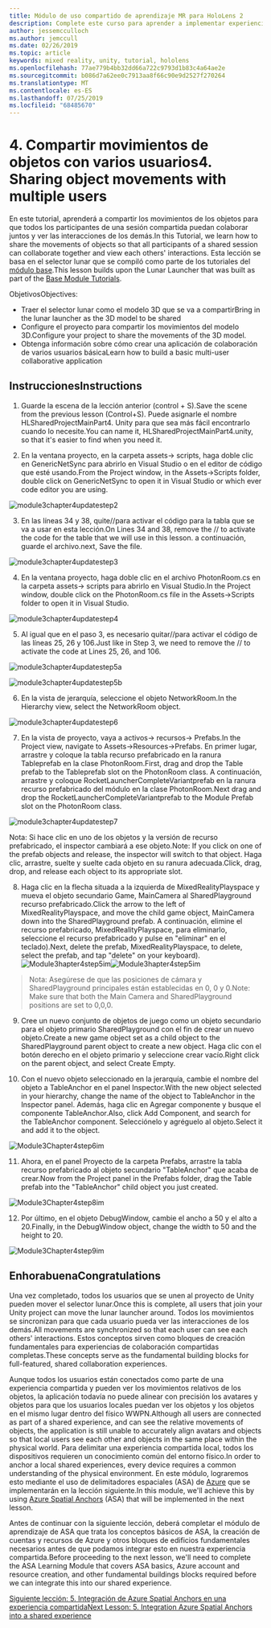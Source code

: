 ```yaml
---
title: Módulo de uso compartido de aprendizaje MR para HoloLens 2
description: Complete este curso para aprender a implementar experiencias compartidas multiusuario en una aplicación de HoloLens 2.
author: jessemcculloch
ms.author: jemccull
ms.date: 02/26/2019
ms.topic: article
keywords: mixed reality, unity, tutorial, hololens
ms.openlocfilehash: 77ae779b4bb32dd66a722c9793d1b83c4a64ae2e
ms.sourcegitcommit: b086d7a62ee0c7913aa8f66c90e9d2527f270264
ms.translationtype: MT
ms.contentlocale: es-ES
ms.lasthandoff: 07/25/2019
ms.locfileid: "68485670"
---
```

# <a name="4-sharing-object-movements-with-multiple-users"></a><span data-ttu-id="0f57c-104">4. Compartir movimientos de objetos con varios usuarios</span><span class="sxs-lookup"><span data-stu-id="0f57c-104">4. Sharing object movements with multiple users</span></span>

<span data-ttu-id="0f57c-105">En este tutorial, aprenderá a compartir los movimientos de los objetos para que todos los participantes de una sesión compartida puedan colaborar juntos y ver las interacciones de los demás.</span><span class="sxs-lookup"><span data-stu-id="0f57c-105">In this Tutorial, we learn how to share the movements of objects so that all participants of a shared session can collaborate together and view each others' interactions.</span></span> <span data-ttu-id="0f57c-106">Esta lección se basa en el selector lunar que se compiló como parte de los tutoriales del [módulo base](mrlearning-base.md).</span><span class="sxs-lookup"><span data-stu-id="0f57c-106">This lesson builds upon the Lunar Launcher that was built as part of the [Base Module Tutorials](mrlearning-base.md).</span></span>

<span data-ttu-id="0f57c-107">Objetivos</span><span class="sxs-lookup"><span data-stu-id="0f57c-107">Objectives:</span></span>

- <span data-ttu-id="0f57c-108">Traer el selector lunar como el modelo 3D que se va a compartir</span><span class="sxs-lookup"><span data-stu-id="0f57c-108">Bring in the lunar launcher as the 3D model to be shared</span></span>
- <span data-ttu-id="0f57c-109">Configure el proyecto para compartir los movimientos del modelo 3D.</span><span class="sxs-lookup"><span data-stu-id="0f57c-109">Configure your project to share the movements of the 3D model.</span></span>
- <span data-ttu-id="0f57c-110">Obtenga información sobre cómo crear una aplicación de colaboración de varios usuarios básica</span><span class="sxs-lookup"><span data-stu-id="0f57c-110">Learn how to build a basic multi-user collaborative application</span></span>

## <a name="instructions"></a><span data-ttu-id="0f57c-111">Instrucciones</span><span class="sxs-lookup"><span data-stu-id="0f57c-111">Instructions</span></span>


1. <span data-ttu-id="0f57c-112">Guarde la escena de la lección anterior (control + S).</span><span class="sxs-lookup"><span data-stu-id="0f57c-112">Save the scene from the previous lesson (Control+S).</span></span> <span data-ttu-id="0f57c-113">Puede asignarle el nombre HLSharedProjectMainPart4. Unity para que sea más fácil encontrarlo cuando lo necesite.</span><span class="sxs-lookup"><span data-stu-id="0f57c-113">You can name it, HLSharedProjectMainPart4.unity, so that it's easier to find when you need it.</span></span>

2. <span data-ttu-id="0f57c-114">En la ventana proyecto, en la carpeta assets-> scripts, haga doble clic en GenericNetSync para abrirlo en Visual Studio o en el editor de código que esté usando.</span><span class="sxs-lookup"><span data-stu-id="0f57c-114">From the Project window, in the Assets->Scripts folder, double click on GenericNetSync to open it in Visual Studio or which ever code editor you are using.</span></span>  

![module3chapter4updatestep2](images/module3chapter4updatestep2.png)

3. <span data-ttu-id="0f57c-116">En las líneas 34 y 38, quite//para activar el código para la tabla que se va a usar en esta lección.</span><span class="sxs-lookup"><span data-stu-id="0f57c-116">On Lines 34 and 38, remove the // to activate the code for the table that we will use in this lesson.</span></span> <span data-ttu-id="0f57c-117">a continuación, guarde el archivo.</span><span class="sxs-lookup"><span data-stu-id="0f57c-117">next, Save the file.</span></span> 

![module3chapter4updatestep3](images/module3chapter4updatestep3.png)

4. <span data-ttu-id="0f57c-119">En la ventana proyecto, haga doble clic en el archivo PhotonRoom.cs en la carpeta assets-> scripts para abrirlo en Visual Studio.</span><span class="sxs-lookup"><span data-stu-id="0f57c-119">In the Project window, double click on the PhotonRoom.cs file in the Assets->Scripts folder to open it in Visual Studio.</span></span> 

![module3chapter4updatestep4](images/module3chapter4updatestep4.png)

5. <span data-ttu-id="0f57c-121">Al igual que en el paso 3, es necesario quitar//para activar el código de las líneas 25, 26 y 106.</span><span class="sxs-lookup"><span data-stu-id="0f57c-121">Just like in Step 3, we need to remove the // to activate the code at Lines 25, 26, and 106.</span></span>

![module3chapter4updatestep5a](images/module3chapter4updatestep5a.png) 

![module3chapter4updatestep5b](images/module3chapter4updatestep5b.png)

6. <span data-ttu-id="0f57c-124">En la vista de jerarquía, seleccione el objeto NetworkRoom.</span><span class="sxs-lookup"><span data-stu-id="0f57c-124">In the Hierarchy view, select the NetworkRoom object.</span></span>

![module3chapter4updatestep6](images/module3chapter4updatestep6.png)

7. <span data-ttu-id="0f57c-126">En la vista de proyecto, vaya a activos-> recursos-> Prefabs.</span><span class="sxs-lookup"><span data-stu-id="0f57c-126">In the Project view, navigate to Assets->Resources->Prefabs.</span></span> <span data-ttu-id="0f57c-127">En primer lugar, arrastre y coloque la tabla recurso prefabricado en la ranura Tableprefab en la clase PhotonRoom.</span><span class="sxs-lookup"><span data-stu-id="0f57c-127">First, drag and drop the Table prefab to the Tableprefab slot on the PhotonRoom class.</span></span> <span data-ttu-id="0f57c-128">A continuación, arrastre y coloque RocketLauncherCompleteVariantprefab en la ranura recurso prefabricado del módulo en la clase PhotonRoom.</span><span class="sxs-lookup"><span data-stu-id="0f57c-128">Next drag and drop the RocketLauncherCompleteVariantprefab to the Module Prefab slot on the PhotonRoom class.</span></span>

![module3chapter4updatestep7](images/module3chapter4updatestep7.png)

   <span data-ttu-id="0f57c-130">Nota: Si hace clic en uno de los objetos y la versión de recurso prefabricado, el inspector cambiará a ese objeto.</span><span class="sxs-lookup"><span data-stu-id="0f57c-130">Note: If you click on one of the prefab objects and release, the inspector will switch to that object.</span></span> <span data-ttu-id="0f57c-131">Haga clic, arrastre, suelte y suelte cada objeto en su ranura adecuada.</span><span class="sxs-lookup"><span data-stu-id="0f57c-131">Click, drag, drop, and release each object to its appropriate slot.</span></span>

8. <span data-ttu-id="0f57c-132">Haga clic en la flecha situada a la izquierda de MixedRealityPlayspace y mueva el objeto secundario Game, MainCamera al SharedPlayground recurso prefabricado.</span><span class="sxs-lookup"><span data-stu-id="0f57c-132">Click the arrow to the left of MixedRealityPlayspace, and move the child game object, MainCamera down into the SharedPlayground prefab.</span></span> <span data-ttu-id="0f57c-133">A continuación, elimine el recurso prefabricado, MixedRealityPlayspace, para eliminarlo, seleccione el recurso prefabricado y pulse en "eliminar" en el teclado).</span><span class="sxs-lookup"><span data-stu-id="0f57c-133">Next, delete the prefab, MixedRealityPlayspace, to delete, select the prefab, and tap "delete" on your keyboard).</span></span>
<span data-ttu-id="0f57c-134">![Module3hapter4step5im](images/module3chapter4step5im.PNG)</span><span class="sxs-lookup"><span data-stu-id="0f57c-134">![Module3hapter4step5im](images/module3chapter4step5im.PNG)</span></span>

><span data-ttu-id="0f57c-135">Nota:  Asegúrese de que las posiciones de cámara y SharedPlayground principales están establecidas en 0, 0 y 0.</span><span class="sxs-lookup"><span data-stu-id="0f57c-135">Note:  Make sure that both the Main Camera and SharedPlayground positions are set to 0,0,0.</span></span>
>

9. <span data-ttu-id="0f57c-136">Cree un nuevo conjunto de objetos de juego como un objeto secundario para el objeto primario SharedPlayground con el fin de crear un nuevo objeto.</span><span class="sxs-lookup"><span data-stu-id="0f57c-136">Create a new game object set as a child object to the SharedPlayground parent object to create a new object.</span></span> <span data-ttu-id="0f57c-137">Haga clic con el botón derecho en el objeto primario y seleccione crear vacío.</span><span class="sxs-lookup"><span data-stu-id="0f57c-137">Right click on the parent object, and select Create Empty.</span></span> 

10. <span data-ttu-id="0f57c-138">Con el nuevo objeto seleccionado en la jerarquía, cambie el nombre del objeto a TableAnchor en el panel Inspector.</span><span class="sxs-lookup"><span data-stu-id="0f57c-138">With the new object selected in your hierarchy, change the name of the object to TableAnchor in the Inspector panel.</span></span> <span data-ttu-id="0f57c-139">Además, haga clic en Agregar componente y busque el componente TableAnchor.</span><span class="sxs-lookup"><span data-stu-id="0f57c-139">Also, click Add Component, and search for the TableAnchor component.</span></span> <span data-ttu-id="0f57c-140">Selecciónelo y agréguelo al objeto.</span><span class="sxs-lookup"><span data-stu-id="0f57c-140">Select it and add it to the object.</span></span> 

![Module3Chapter4step6im](images/module3chapter4step7im.PNG)

11. <span data-ttu-id="0f57c-142">Ahora, en el panel Proyecto de la carpeta Prefabs, arrastre la tabla recurso prefabricado al objeto secundario "TableAnchor" que acaba de crear.</span><span class="sxs-lookup"><span data-stu-id="0f57c-142">Now from the Project panel in the Prefabs folder, drag the Table prefab into the "TableAnchor" child object you just created.</span></span>

![Module3Chapter4step8im](images/module3chapter4step8im.PNG)

12. <span data-ttu-id="0f57c-144">Por último, en el objeto DebugWindow, cambie el ancho a 50 y el alto a 20.</span><span class="sxs-lookup"><span data-stu-id="0f57c-144">Finally, in the DebugWindow object, change the width to 50 and the height to 20.</span></span>

![Module3Chapter4step9im](images/module3chapter4step11im.PNG)

## <a name="congratulations"></a><span data-ttu-id="0f57c-146">Enhorabuena</span><span class="sxs-lookup"><span data-stu-id="0f57c-146">Congratulations</span></span>


<span data-ttu-id="0f57c-147">Una vez completado, todos los usuarios que se unen al proyecto de Unity pueden mover el selector lunar.</span><span class="sxs-lookup"><span data-stu-id="0f57c-147">Once this is complete, all users that join your Unity project can move the lunar launcher around.</span></span> <span data-ttu-id="0f57c-148">Todos los movimientos se sincronizan para que cada usuario pueda ver las interacciones de los demás.</span><span class="sxs-lookup"><span data-stu-id="0f57c-148">All movements are synchronized so that each user can see each others' interactions.</span></span> <span data-ttu-id="0f57c-149">Estos conceptos sirven como bloques de creación fundamentales para experiencias de colaboración compartidas completas.</span><span class="sxs-lookup"><span data-stu-id="0f57c-149">These concepts serve as the fundamental building blocks for full-featured, shared collaboration experiences.</span></span> 

<span data-ttu-id="0f57c-150">Aunque todos los usuarios están conectados como parte de una experiencia compartida y pueden ver los movimientos relativos de los objetos, la aplicación todavía no puede alinear con precisión los avatares y objetos para que los usuarios locales puedan ver los objetos y los objetos en el mismo lugar dentro del físico WWPN.</span><span class="sxs-lookup"><span data-stu-id="0f57c-150">Although all users are connected as part of a shared experience, and can see the relative movements of objects, the application is still unable to accurately align avatars and objects so that local users see each other and objects in the same place within the physical world.</span></span> <span data-ttu-id="0f57c-151">Para delimitar una experiencia compartida local, todos los dispositivos requieren un conocimiento común del entorno físico.</span><span class="sxs-lookup"><span data-stu-id="0f57c-151">In order to anchor a local shared experiences, every device requires a common understanding of the physical environment.</span></span> <span data-ttu-id="0f57c-152">En este módulo, lograremos esto mediante el uso de delimitadores espaciales (ASA) de [Azure](<https://azure.microsoft.com/en-us/services/spatial-anchors/>) que se implementarán en la lección siguiente.</span><span class="sxs-lookup"><span data-stu-id="0f57c-152">In this module, we'll achieve this by using [Azure Spatial Anchors](<https://azure.microsoft.com/en-us/services/spatial-anchors/>) (ASA) that will be implemented in the next lesson.</span></span>

<span data-ttu-id="0f57c-153">Antes de continuar con la siguiente lección, deberá completar el módulo de aprendizaje de ASA que trata los conceptos básicos de ASA, la creación de cuentas y recursos de Azure y otros bloques de edificios fundamentales necesarios antes de que podamos integrar esto en nuestra experiencia compartida.</span><span class="sxs-lookup"><span data-stu-id="0f57c-153">Before proceeding to the next lesson, we'll need to complete the ASA Learning Module that covers ASA basics, Azure account and resource creation, and other fundamental buildings blocks required before we can integrate this into our shared experience.</span></span>

<span data-ttu-id="0f57c-154">[Siguiente lección: 5. Integración de Azure Spatial Anchors en una experiencia compartida](mrlearning-sharing(photon)-ch5.md)</span><span class="sxs-lookup"><span data-stu-id="0f57c-154">[Next Lesson: 5. Integration Azure Spatial Anchors into a shared experience](mrlearning-sharing(photon)-ch5.md)</span></span>


